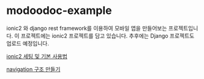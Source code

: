 # modoodoc-example
ionic2 와 django rest framework를 이용하여 모바일 앱을 만들어보는 프로젝트입니다. 
이 프로젝트에는 ionic2 프로젝트를 담고 있습니다. 추후에는 Django 프로젝트도 업로드
예정입니다. 

[ionic2 세팅 및 기본 사용법](https://github.com/nextdoordoctor/modoodoc-example/tree/4969325ec13516b55c4db4597ccd5e8a3af5abe1)

[navigation 구조 만들기](https://github.com/nextdoordoctor/modoodoc-example/tree/fe76fce85d7a890b669219d6be2f6956994a253e)

